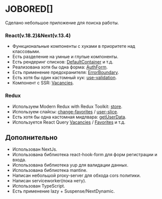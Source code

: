 # JOBORED[]

Сделано небольшое приложение для поиска работы.

### React(v.18.2)&Next(v.13.4)

-   Функциональные компоненты c хуками в приоритете над классовыми.
-   Есть разделение на умные и глупые компоненты.
-   Есть рендеринг списков: [DefaultContainer](https://github.com/Barnied99/Jobored/blob/main/src/components/common/component/ui/DefaultContainer/index.tsx) и т.д.
-   Реализована хотя бы одна форма: [AuthForm](https://github.com/Barnied99/Jobored/blob/main/src/components/auth/api/localauth/index.tsx).
-   Есть применение предохранителя: [ErrorBoundary](https://github.com/Barnied99/Jobored/blob/main/src/components/ErrorBoundary/ErrorBoundary.tsx).
-   Есть хотя бы один кастомный хук: [use-validation](https://github.com/Barnied99/Jobored/blob/main/src/utills/use-validation.ts).
-   Компонент с SSR: [Vacancies](https://github.com/Barnied99/Jobored/blob/main/src/pages/vacancies.tsx).

### Redux

-   Используем Modern Redux with Redux Toolkit: [store](https://github.com/Barnied99/Jobored/blob/main/src/store/store/store.ts).
-   Используем слайсы: [change-favorites](https://github.com/Barnied99/Jobored/blob/main/src/store/slice/change-favorite.ts) / 
[user-slice](https://github.com/Barnied99/Jobored/blob/main/src/store/slice/user-slice.ts).
-   Есть хотя бы одна кастомная мидлвара: [getUserData](https://github.com/Barnied99/Jobored/blob/main/src/store/store/getUserData.ts).
-   Используется React Query [Vacancies](https://github.com/Barnied99/Jobored/blob/main/src/pages/vacancies.tsx) /
[Favorites](https://github.com/Barnied99/Jobored/blob/main/src/pages/favorites.tsx) и т.д.

## Дополнительно
- Использован NextJs.
- Использована библиотека react-hook-form для форм регистрации и входа.
- Использована библиотека yup для валидации данных.
- Использована библиотека mantine.
- Написан небольшой proxy-server для обхода cors политики.
- Написан serviceworker(пока нету).
- Использован TypeScript.
- Есть применение lazy + Suspense/NextDynamic.




